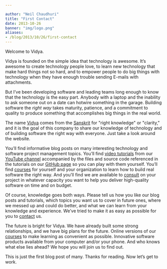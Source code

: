 ```yaml
---

author: "Neil Chaudhuri"
title: "First Contact"
date: 2013-10-26
banner: "img/logo.png"
aliases:
- /blog/2013/10/26/first-contact
---
```


Welcome to Vidya.

Vidya is founded on the simple idea that technology is awesome. It’s awesome to create technology people love, to
learn new technology that make hard things not so hard, and to empower people to do big things with technology when they
have enough trouble sending E-mails with attachments.

But I’ve been developing software and leading teams long enough to know that the technology is the easy part. Anybody
with a laptop and the inability to ask someone out on a date can hotwire something in the garage. Building software the
*right way* takes maturity, patience, and a commitment to quality to produce something that accomplishes big things in
the real world.

The name [Vidya](http://en.wikipedia.org/wiki/Vidy%C4%81) comes from the [Sanskrit](http://en.wikipedia.org/wiki/Sanskrit)
for "right knowledge" or "clarity," and it is the goal of this company to share our knowledge of technology and of
building software the right way with everyone. Just take a look around the website.

You’ll find informative blog posts on many interesting technology and software project management topics. You’ll find
[video tutorials](/tutorial) from our [YouTube channel](http://www.youtube.com/channel/UC24LVc8Bb65SF6LW-SLog9A)
accompanied by the files and source code referenced in the tutorials on our [GitHub page](https://github.com/VidyaSource)
so you can play with them yourself. You’ll find [courses](/course) for yourself and your organization to learn how to
build real software the right way. And you’ll find we are available to [consult](/consulting) on your project in whatever
capacity you want to help you deliver high-quality software on time and on budget.

Of course, knowledge goes both ways. Please tell us how you like our blog posts and tutorials, which topics you want us
to cover in future ones, where we messed up and could do better, and what we can learn from your knowledge and experience.
We’ve tried to make it as easy as possible for you to [contact](/contact) us.

The future is bright for Vidya. We have already built some strong relationships, and we have big plans for the future.
Online versions of our [courses](/course) to make learning as convenient as possible. Innovative software products
available from your computer and/or your phone. And who knows what else lies ahead? We hope you will join us to find out.

This is just the first blog post of many. Thanks for reading. Now let’s get to work.
